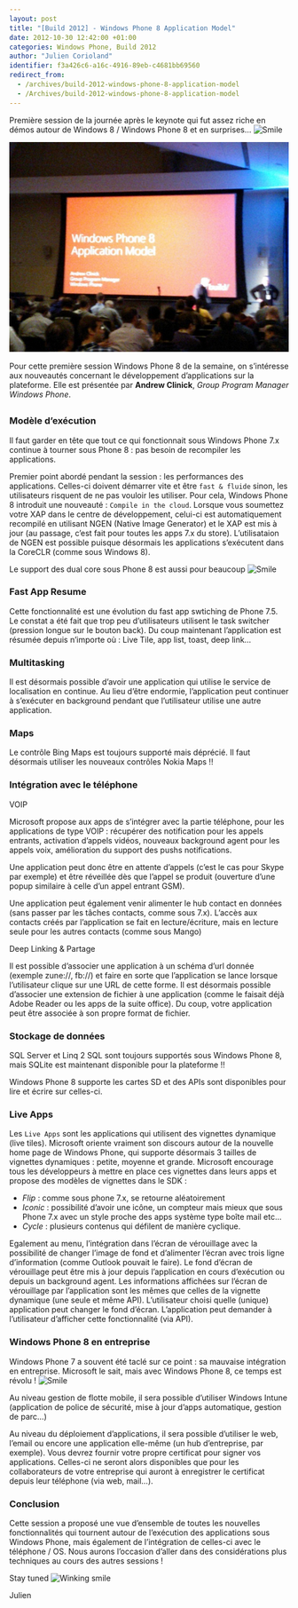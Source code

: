 ```yaml
---
layout: post
title: "[Build 2012] - Windows Phone 8 Application Model"
date: 2012-10-30 12:42:00 +01:00
categories: Windows Phone, Build 2012
author: "Julien Corioland"
identifier: f3a426c6-a16c-4916-89eb-c4681bb69560
redirect_from:
  - /archives/build-2012-windows-phone-8-application-model
  - /Archives/build-2012-windows-phone-8-application-model
---
```


Première session de la journée après le keynote qui fut assez riche en démos autour de Windows 8 / Windows Phone 8 et en surprises… <img class="wlEmoticon wlEmoticon-smile" style="border-top-style: none; border-left-style: none; border-bottom-style: none; border-right-style: none" alt="Smile" src="https://juliencorioland.blob.core.windows.net/medias/wlEmoticon-smile_77BECD81.png">

![image](/images/build-2012-windows-phone-8-application-model/phone-app-model_16954160.jpg)

Pour cette première session Windows Phone 8 de la semaine, on s’intéresse aux nouveautés concernant le développement d’applications sur la plateforme. Elle est présentée par **Andrew Clinick**, <em>Group Program Manager Windows Phone</em>.

##

### Modèle d’exécution

Il faut garder en tête que tout ce qui fonctionnait sous Windows Phone 7.x continue à tourner sous Phone 8 : pas besoin de recompiler les applications.

Premier point abordé pendant la session : les performances des applications. Celles-ci doivent démarrer vite et être `fast & fluide` sinon, les utilisateurs risquent de ne pas vouloir les utiliser. Pour cela, Windows Phone 8 introduit une nouveauté : `Compile in the cloud`. Lorsque vous soumettez votre XAP dans le centre de développement, celui-ci est automatiquement recompilé en utilisant NGEN (Native Image Generator) et le XAP est mis à jour (au passage, c’est fait pour toutes les apps 7.x du store). L’utilisataion de NGEN est possible puisque désormais les applications s’exécutent dans la CoreCLR (comme sous Windows 8).

Le support des dual core sous Phone 8 est aussi pour beaucoup <img class="wlEmoticon wlEmoticon-smile" style="border-top-style: none; border-left-style: none; border-bottom-style: none; border-right-style: none" alt="Smile" src="https://juliencorioland.blob.core.windows.net/medias/wlEmoticon-smile_77BECD81.png">

###

### Fast App Resume

Cette fonctionnalité est une évolution du fast app swtiching de Phone 7.5. Le constat a été fait que trop peu d’utilisateurs utilisent le task switcher (pression longue sur le bouton back). Du coup maintenant l’application est résumée depuis n’importe où : Live Tile, app list, toast, deep link…

### Multitasking

Il est désormais possible d’avoir une application qui utilise le service de localisation en continue. Au lieu d’être endormie, l’application peut continuer à s’exécuter en background pendant que l’utilisateur utilise une autre application.

### Maps

Le contrôle Bing Maps est toujours supporté mais déprécié. Il faut désormais utiliser les nouveaux contrôles Nokia Maps !!

### Intégration avec le téléphone

VOIP

Microsoft propose aux apps de s’intégrer avec la partie téléphone, pour les applications de type VOIP : récupérer des notification pour les appels entrants, activation d’appels vidéos, nouveaux background agent pour les appels voix, amélioration du support des pushs notifications.

Une application peut donc être en attente d’appels (c’est le cas pour Skype par exemple) et être réveillée dès que l’appel se produit (ouverture d’une popup similaire à celle d’un appel entrant GSM).

Une application peut également venir alimenter le hub contact en données (sans passer par les tâches contacts, comme sous 7.x). L’accès aux contacts créés par l’application se fait en lecture/écriture, mais en lecture seule pour les autres contacts (comme sous Mango)

Deep Linking & Partage

Il est possible d’associer une application à un schéma d’url donnée (exemple zune://, fb://) et faire en sorte que l’application se lance lorsque l’utilisateur clique sur une URL de cette forme. Il est désormais possible d’associer une extension de fichier à une application (comme le faisait déjà Adobe Reader ou les apps de la suite office). Du coup, votre application peut être associée à son propre format de fichier.

### Stockage de données

SQL Server et Linq 2 SQL sont toujours supportés sous Windows Phone 8, mais SQLite est maintenant disponible pour la plateforme !!

Windows Phone 8 supporte les cartes SD et des APIs sont disponibles pour lire et écrire sur celles-ci.

### Live Apps

Les `Live Apps` sont les applications qui utilisent des vignettes dynamique (live tiles). Microsoft oriente vraiment son discours autour de la nouvelle home page de Windows Phone, qui supporte désormais 3 tailles de vignettes dynamiques : petite, moyenne et grande. Microsoft encourage tous les développeurs à mettre en place ces vignettes dans leurs apps et propose des modèles de vignettes dans le SDK :

- <em>Flip</em> : comme sous phone 7.x, se retourne aléatoirement
- <em>Iconic</em> : possibilité d’avoir une icône, un compteur mais mieux que sous Phone 7.x avec un style proche des apps système type boîte mail etc…
- <em>Cycle</em> : plusieurs contenus qui défilent de manière cyclique.

Egalement au menu, l’intégration dans l’écran de vérouillage avec la possibilité de changer l’image de fond et d’alimenter l’écran avec trois ligne d’information (comme Outlook pouvait le faire). Le fond d’écran de vérouillage peut être mis à jour depuis l’application en cours d’exécution ou depuis un background agent. Les informations affichées sur l’écran de vérouillage par l’application sont les mêmes que celles de la vignette dynamique (une seule et même API). L’utilisateur choisi quelle (unique) application peut changer le fond d’écran. L’application peut demander à l’utilisateur d’afficher cette fonctionnalité (via API).

### Windows Phone 8 en entreprise

Windows Phone 7 a souvent été taclé sur ce point : sa mauvaise intégration en entreprise. Microsoft le sait, mais avec Windows Phone 8, ce temps est révolu ! <img class="wlEmoticon wlEmoticon-smile" style="border-top-style: none; border-left-style: none; border-bottom-style: none; border-right-style: none" alt="Smile" src="https://juliencorioland.blob.core.windows.net/medias/wlEmoticon-smile_77BECD81.png">

Au niveau gestion de flotte mobile, il sera possible d’utiliser Windows Intune (application de police de sécurité, mise à jour d’apps automatique, gestion de parc…)

Au niveau du déploiement d’applications, il sera possible d’utiliser le web, l’email ou encore une application elle-même (un hub d’entreprise, par exemple). Vous devrez fournir votre propre certificat pour signer vos applications. Celles-ci ne seront alors disponibles que pour les collaborateurs de votre entreprise qui auront à enregistrer le certificat depuis leur téléphone (via web, mail…).

### Conclusion

Cette session a proposé une vue d’ensemble de toutes les nouvelles fonctionnalités qui tournent autour de l’exécution des applications sous Windows Phone, mais également de l’intégration de celles-ci avec le téléphone / OS. Nous aurons l’occasion d’aller dans des considérations plus techniques au cours des autres sessions !

Stay tuned <img class="wlEmoticon wlEmoticon-winkingsmile" style="border-top-style: none; border-left-style: none; border-bottom-style: none; border-right-style: none" alt="Winking smile" src="https://juliencorioland.blob.core.windows.net/medias/wlEmoticon-winkingsmile_42057428.png">

Julien

